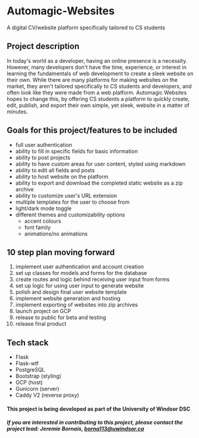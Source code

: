 # Automagic-Websites
A digital CV/website platform specifically tailored to CS students

## Project description
In today's world as a developer, having an online presence is a necessity. However, many developers don't have the time, experience, or interest in learning the fundamentals of web development to create a sleek website on their own. While there are many platforms for making websites on the market, they aren't tailored specifically to CS students and developers, and often look like they were made from a web platform. Automagic Websites hopes to change this, by offering CS students a platform to quickly create, edit, publish, and export their own simple, yet sleek, website in a matter of minutes.

## Goals for this project/features to be included
  * full user authentication
  * ability to fill in specific fields for basic information
  * ability to post projects
  * ability to have custom areas for user content, styled using markdown
  * ability to edit all fields and posts
  * ability to host website on the platform
  * ability to export and download the completed static website as a zip archive
  * ability to customize user's URL extension
  * multiple templates for the user to choose from
  * light/dark mode toggle
  * different themes and customizability options
    * accent colours
    * font family
    * animations/no animations

## 10 step plan moving forward
  1. implement user authentication and account creation
  2. set up classes for models and forms for the database
  3. create routes and logic behind receiving user input from forms
  4. set up logic for using user input to generate website
  5. polish and design final user website template
  6. implement website generation and hosting
  7. implement exporting of websites into zip archives
  8. launch project on GCP
  9. release to public for beta and testing
  10. release final product

## Tech stack
  * Flask
  * Flask-wtf
  * PostgreSQL
  * Bootstrap (styling)
  * GCP (host)
  * Gunicorn (server)
  * Caddy V2 (reverse proxy)
  
#### This project is being developed as part of the University of Windsor DSC
##### If you are interested in contributing to this project, please contact the project lead: Jeremie Bornais, borna113@uwindsor.ca
